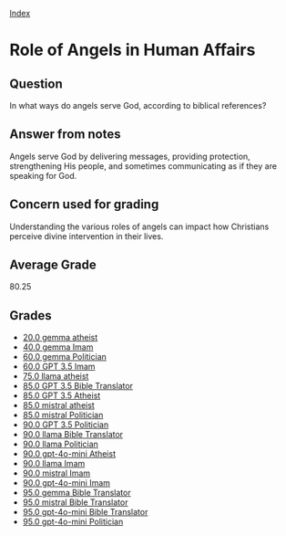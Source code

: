 
[Index](../../index.md)
# Role of Angels in Human Affairs
## Question
In what ways do angels serve God, according to biblical references?

## Answer from notes
Angels serve God by delivering messages, providing protection, strengthening His people, and sometimes communicating as if they are speaking for God.

## Concern used for grading
Understanding the various roles of angels can impact how Christians perceive divine intervention in their lives.

## Average Grade
80.25

## Grades
 * [20.0 gemma atheist](../answers/gemma_atheist/Role_of_Angels_in_Human_Affairs.md)
 * [40.0 gemma Imam](../answers/gemma_Imam/Role_of_Angels_in_Human_Affairs.md)
 * [60.0 gemma Politician](../answers/gemma_Politician/Role_of_Angels_in_Human_Affairs.md)
 * [60.0 GPT 3.5 Imam](../answers/GPT_3.5_Imam/Role_of_Angels_in_Human_Affairs.md)
 * [75.0 llama atheist](../answers/llama_atheist/Role_of_Angels_in_Human_Affairs.md)
 * [85.0 GPT 3.5 Bible Translator](../answers/GPT_3.5_Bible_Translator/Role_of_Angels_in_Human_Affairs.md)
 * [85.0 GPT 3.5 Atheist](../answers/GPT_3.5_Atheist/Role_of_Angels_in_Human_Affairs.md)
 * [85.0 mistral atheist](../answers/mistral_atheist/Role_of_Angels_in_Human_Affairs.md)
 * [85.0 mistral Politician](../answers/mistral_Politician/Role_of_Angels_in_Human_Affairs.md)
 * [90.0 GPT 3.5 Politician](../answers/GPT_3.5_Politician/Role_of_Angels_in_Human_Affairs.md)
 * [90.0 llama Bible Translator](../answers/llama_Bible_Translator/Role_of_Angels_in_Human_Affairs.md)
 * [90.0 llama Politician](../answers/llama_Politician/Role_of_Angels_in_Human_Affairs.md)
 * [90.0 gpt-4o-mini Atheist](../answers/gpt-4o-mini_Atheist/Role_of_Angels_in_Human_Affairs.md)
 * [90.0 llama Imam](../answers/llama_Imam/Role_of_Angels_in_Human_Affairs.md)
 * [90.0 mistral Imam](../answers/mistral_Imam/Role_of_Angels_in_Human_Affairs.md)
 * [90.0 gpt-4o-mini Imam](../answers/gpt-4o-mini_Imam/Role_of_Angels_in_Human_Affairs.md)
 * [95.0 gemma Bible Translator](../answers/gemma_Bible_Translator/Role_of_Angels_in_Human_Affairs.md)
 * [95.0 mistral Bible Translator](../answers/mistral_Bible_Translator/Role_of_Angels_in_Human_Affairs.md)
 * [95.0 gpt-4o-mini Bible Translator](../answers/gpt-4o-mini_Bible_Translator/Role_of_Angels_in_Human_Affairs.md)
 * [95.0 gpt-4o-mini Politician](../answers/gpt-4o-mini_Politician/Role_of_Angels_in_Human_Affairs.md)
